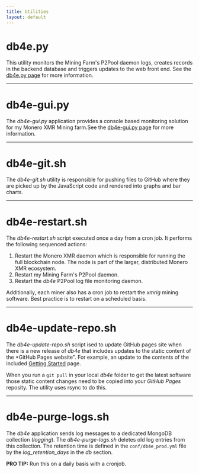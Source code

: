 ```yaml
---
title: Utilities
layout: default
---
```


# db4e.py

This utility monitors the Mining Farm's P2Pool daemon logs, creates records in the backend database and triggers updates to the web front end. See the [db4e.py page](/pages/db4e.py.html) for more information.

---

# db4e-gui.py

The *db4e-gui.py* application provides a console based monitoring solution for my Monero XMR Mining farm.See the [db4e-gui.py page](/pages/db4e-gui.py.html) for more information.

---

# db4e-git.sh

The *db4e-git.sh* utility is responsible for pushing files to GitHub where they are picked up by the JavaScript code and rendered into graphs and bar charts.

---

# db4e-restart.sh

The *db4e-restart.sh* script executed once a day from a cron job. It performs the following sequenced actions:

1. Restart the Monero XMR daemon which is responsible for running the full blockchain node. The node is part of the larger, distributed Monero XMR ecosystem.
2. Restart my Mining Farm's P2Pool daemon.
3. Restart the *db4e* P2Pool log file monitoring daemon.

Additionally, each miner also has a cron job to restart the *xmrig* mining software. Best practice is to restart on a scheduled basis.

---

# db4e-update-repo.sh

The *db4e-update-repo.sh* script ised to update GitHub pages site when there is a new release of *db4e* that includes updates to the static content of the *GitHub Pages website". For example, an update to the contents of the included [Getting Started](/pages/Getting-Started.html) page.

When you run a `git pull` in your local *db4e* folder to get the latest software those static content changes need to be copied into your *GitHub Pages* reposity. The utility
uses rsync to do this.

---

# db4e-purge-logs.sh

The *db4e* application sends log messages to a dedicated MongoDB collection (*logging*). The *db4e-purge-logs.sh* deletes old log entries from this collection. The retention time
is defined in the `conf/db4e_prod.yml` file by the *log_retention_days* in the *db* section. 

**PRO TIP:** Run this on a daily basis with a cronjob.